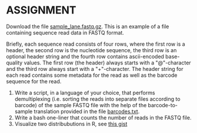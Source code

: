 # ASSIGNMENT

Download the file [sample_lane.fastq.gz](https://github.com/b97pla/recruitment/blob/bioinfo-vik-2019/sample_lane.fastq.gz). This is an example of a file containing sequence read data in FASTQ format.

Briefly, each sequence read consists of four rows, where the first row is a header, the second row is the nucleotide sequence, the third row is an optional header string and the fourth row contains ascii-encoded base-quality values. The first row (the header) always starts with a "@"-character and the third row always start with a "+"-character.
The header string for each read contains some metadata for the read as well as the barcode sequence for the read.

1. Write a script, in a language of your choice, that performs demultiplexing (i.e. sorting the reads into separate files according to barcode) of the sample FASTQ file with the help of the barcode-to-sample translation provided in the file [barcodes.txt](https://github.com/b97pla/recruitment/blob/bioinfo-vik-2019/barcodes.txt).  
2. Write a bash one-liner that counts the number of reads in the FASTQ file.
3. Visualize two distribubutions in R, see [this gist](https://gist.github.com/johandahlberg/e227ff764b79e4fed5ea460706cfd4d7)
